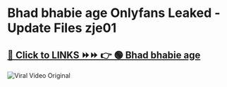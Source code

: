 
 # Bhad bhabie age Onlyfans Leaked - Update Files zje01

## <h2><a href="https://clipsfans.com/Bhad_bhabie_age&ref=git">🔗 Click to LINKS ⏩⏩ 👉 🟢 Bhad bhabie age </a></h2>

<a href="https://clipsfans.com/Bhad_bhabie_age&ref=git" rel="nofollow" data-target="animated-image.originalLink"><img src="https://i.ibb.co.com/xMMVF88/686577567.gif" alt="Viral Video Original" style="max-width: 100%; display: inline-block;" data-target="animated-image.originalImage"></a>

